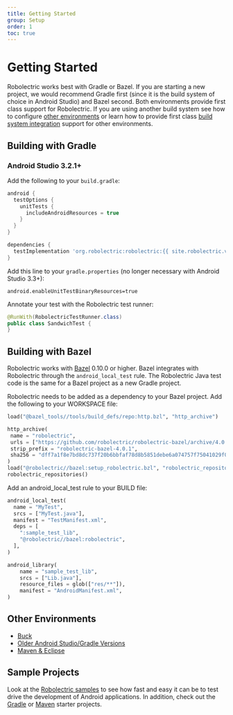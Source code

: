 ```yaml
---
title: Getting Started
group: Setup
order: 1
toc: true
---
```


# Getting Started

Robolectric works best with Gradle or Bazel. If you are starting a new project, we would recommend Gradle first (since it is the build system of choice in Android Studio) and Bazel second. Both environments provide first class support for Robolectric. If you are using another build system see how to configure [other environments](http://robolectric.org/other-environments) or learn how to provide first class [build system integration](http://robolectric.org/build-system-integration) support for other environments.

## Building with Gradle

### Android Studio 3.2.1+

Add the following to your `build.gradle`:

```groovy
android {
  testOptions {
    unitTests {
      includeAndroidResources = true
    }
  }
}

dependencies {
  testImplementation 'org.robolectric:robolectric:{{ site.robolectric.version.current | escape }}'
}
```

Add this line to your `gradle.properties` (no longer necessary with Android Studio 3.3+):

```properties
android.enableUnitTestBinaryResources=true
```

Annotate your test with the Robolectric test runner:

```java
@RunWith(RobolectricTestRunner.class)
public class SandwichTest {
}
```

## Building with Bazel
Robolectric works with [Bazel](https://bazel.build) 0.10.0 or higher. Bazel integrates with Robolectric through the `android_local_test` rule. The Robolectric Java test code is the same for a Bazel project as a new Gradle project.

Robolectric needs to be added as a dependency to your Bazel project. Add the following to your WORKSPACE file:
```python
load("@bazel_tools//tools/build_defs/repo:http.bzl", "http_archive")

http_archive(
 name = "robolectric",
 urls = ["https://github.com/robolectric/robolectric-bazel/archive/4.0.1.tar.gz"],
 strip_prefix = "robolectric-bazel-4.0.1",
 sha256 = "dff7a1f8e7bd8dc737f20b6bbfaf78d8b5851debe6a074757f75041029f0c43b",
)
load("@robolectric//bazel:setup_robolectric.bzl", "robolectric_repositories")
robolectric_repositories()
```

Add an android_local_test rule to your BUILD file:
```python
android_local_test(
  name = "MyTest",
  srcs = ["MyTest.java"],
  manifest = "TestManifest.xml",
  deps = [
    ":sample_test_lib",
    "@robolectric//bazel:robolectric",
  ],
)

android_library(
    name = "sample_test_lib",
    srcs = ["Lib.java"],
    resource_files = glob(["res/**"]),
    manifest = "AndroidManifest.xml",
)
```

## Other Environments

* [Buck](https://buckbuild.com/rule/robolectric_test.html)
* [Older Android Studio/Gradle Versions](http://127.0.0.1:4000/other-environments/#android-studio--gradle-agp--30)
* [Maven & Eclipse](http://127.0.0.1:4000/other-environments/#maven--eclipse)

## Sample Projects

Look at the [Robolectric samples](https://github.com/robolectric/robolectric-samples) to see how fast and easy it can be to test drive the development of Android applications. In addition, check out the [Gradle](https://github.com/robolectric/deckard-gradle) or [Maven](https://github.com/robolectric/deckard-maven) starter projects.

